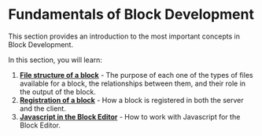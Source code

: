 # Fundamentals of Block Development

This section provides an introduction to the most important concepts in Block Development.

In this section, you will learn:

1. [**File structure of a block**](https://developer.wordpress.org/block-editor/getting-started/fundamentals/file-structure-of-a-block) - The purpose of each one of the types of files available for a block, the relationships between them, and their role in the output of the block.
1. [**Registration of a block**](https://developer.wordpress.org/block-editor/getting-started/fundamentals/registration-of-a-block) - How a block is registered in both the server and the client.
1. [**Javascript in the Block Editor**](https://developer.wordpress.org/block-editor/getting-started/fundamentals/javascript-in-the-block-editor) - How to work with Javascript for the Block Editor.